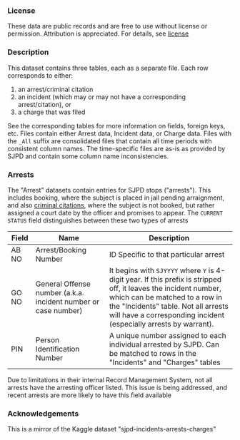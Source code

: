 ### License

These data are public records and are free to use without license or permission. Attribution is appreciated. For details, see [license](LICENSE.md)

### Description

This dataset contains three tables, each as a separate file. Each row corresponds to either:

1. an arrest/criminal citation
1. an incident (which may or may not have a corresponding arrest/citation), or
1. a charge that was filed

See the corresponding tables for more information on fields, foreign keys, etc.
Files contain either Arrest data, Incident data, or Charge data. Files with the `_All` suffix are consolidated files 
that contain all time periods with consistent column names. The time-specific files are as-is as provided by 
SJPD and contain some column name inconsistencies.

### Arrests

The "Arrest" datasets contain entries for SJPD stops ("arrests"). This includes booking, where the subject is 
placed in jail pending arraignment, and also [criminal citations](https://www.shouselaw.com/ca/blog/cite-and-release-california/), 
where the subject is not booked, but rather assigned a court date by the officer and promises to appear. The `CURRENT STATUS` 
field distinguishes between these two types of arrests

| Field | Name | Description|
|------|-------|----|
|AB NO| Arrest/Booking Number | ID Specific to that particular arrest |
|GO NO| General Offense number (a.k.a. incident number or case number) | It begins with `SJYYYY` where `Y` is 4-digit year. If this prefix is stripped off, it leaves the incident number, which can be matched to a row in the "Incidents" table. Not all arrests will have a corresponding incident (especially arrests by warrant).|
|PIN| Person Identification Number | A unique number assigned to each individual arrested by SJPD. Can be matched to rows in the "Incidents" and "Charges" tables|

Due to limitations in their internal Record Management System, not all arrests have the arresting officer listed. This issue is being addressed, 
and recent arrests are more likely to have this field available

### Acknowledgements

This is a mirror of the Kaggle dataset "sjpd-incidents-arrests-charges"
